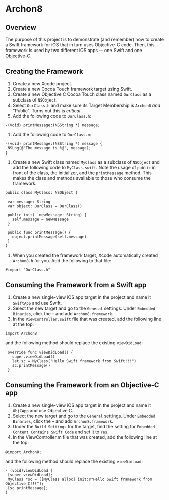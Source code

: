 # Archon8

## Overview

The purpose of this project is to demonstrate (and remember) how to create a Swift framework for iOS that in turn uses Objective-C code.  Then, this framework is used by two different iOS apps -- one Swift and one Objective-C.

## Creating the Framework

1. Create a new Xcode project.
1. Create a new Cocoa Touch framework target using Swift.
2. Create a new Objective C Cocoa Touch class named `OurClass` as a subclass of `NSObject`.
3. Select `OurClass.h` and make sure its Target Membership is `Archon8` _and_ "Public". Turns out this is _critical_.
3. Add the following code to `OurClass.h`:

 ```
 -(void) printMessage:(NSString *) message;

 ```

1. Add the following code to `OurClass.m`:

 ```
-(void) printMessage:(NSString *) message {
  NSLog(@"The message is %@", message);
}

 ```

1. Create a new Swift class named `MyClass` as a subclass of `NSObject` and add the following code to `MyClass.swift`. Note the usage of `public` in front of the class, the initializer, and the `printMessage` method. This makes the class and methods available to those who consume the framework.

 ```
public class MyClass: NSObject {
  
  var message: String
  var object: OurClass = OurClass()
  
  public init(_ newMessage: String) {
    self.message = newMessage
  }
  
  public func printMessage() {
    object.printMessage(self.message)
  }
}
 ```
1. When you created the framework target, Xcode automatically created `Archon8.h` for you. Add the following to that file:

 ```
#import "OurClass.h"
 ```

## Consuming the Framework from a Swift app

1. Create a new single-view iOS app target in the project and name it `SwiftApp` and use Swift.
2. Select the new target and go to the `General` settings.  Under `Embedded Binaries`, click the `+` and add `Archon8.framework`.
3. In the `ViewController.swift` file that was created, add the following line at the top:

 ```
 import Archon8
 ```
 
 and the following method should replace the existing `viewDidLoad`:
 
 ```
  override func viewDidLoad() {
    super.viewDidLoad()
    let sc = MyClass("Hello Swift framework from Swift!!!")
    sc.printMessage()
  }
```

## Consuming the Framework from an Objective-C app
1. Create a new single-view iOS app target in the project and name it `ObjCApp` and use Objective C.
2. Select the new target and go to the `General` settings.  Under `Embedded Binaries`, click the `+` and add `Archon8.framework`.
3. Under the `Build Settings` for the target, find the setting for `Embedded Content Contains Swift Code` and set it to `Yes`.
4. In the ViewController.m file that was created, add the following line at the top:

 ```
 @import Archon8;
 ```
 
 and the following method should replace the existing `viewDidLoad`:
 
 ```
- (void)viewDidLoad {
  [super viewDidLoad];
  MyClass *sc = [[MyClass alloc] init:@"Hello Swift framework from Objective C!!!"];
  [sc printMessage];
}
```

